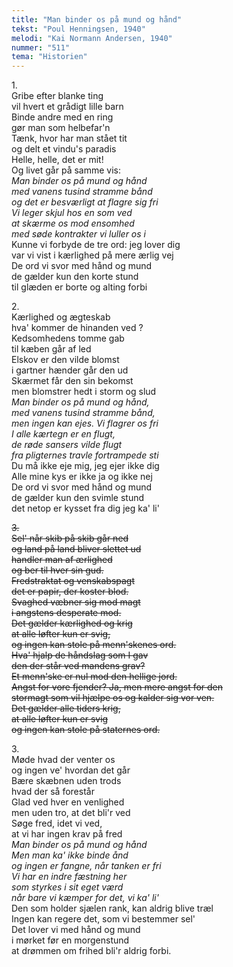 ```yaml
---
title: "Man binder os på mund og hånd"
tekst: "Poul Henningsen, 1940"
melodi: "Kai Normann Andersen, 1940"
nummer: "511"
tema: "Historien"
---
```

1.<br>
Gribe efter blanke ting<br>
vil hvert et grådigt lille barn<br>
Binde andre med en ring<br>
gør man som helbefar'n<br>
Tænk, hvor har man stået tit<br>
og delt et vindu's paradis<br>
Helle, helle, det er mit!<br>
Og livet går på samme vis:<br>
*Man binder os på mund og hånd<br>
med vanens tusind stramme bånd<br>
og det er besværligt at flagre sig fri<br>
Vi leger skjul hos en som ved<br>
at skærme os mod ensomhed<br>
med søde kontrakter vi luller os i<br>*
Kunne vi forbyde de tre ord: jeg lover dig<br>
var vi vist i kærlighed på mere ærlig vej<br>
De ord vi svor med hånd og mund<br>
de gælder kun den korte stund<br>
til glæden er borte og alting forbi<br>

2.<br>
Kærlighed og ægteskab<br>
hva' kommer de hinanden ved ?<br>
Kedsomhedens tomme gab<br>
til kæben går af led<br>
Elskov er den vilde blomst<br>
i gartner hænder går den ud<br>
Skærmet får den sin bekomst<br>
men blomstrer hedt i storm og slud<br>
*Man binder os på mund og hånd,<br>
med vanens tusind stramme bånd,<br>
men ingen kan ejes. Vi flagrer os fri<br>
I alle kærtegn er en flugt,<br>
de røde sansers vilde flugt<br>
fra pligternes travle fortrampede sti<br>*
Du må ikke eje mig, jeg ejer ikke dig<br>
Alle mine kys er ikke ja og ikke nej<br>
De ord vi svor med hånd og mund<br>
de gælder kun den svimle stund<br>
det netop er kysset fra dig jeg ka' li'<br>

~~3.<br>
Sel' når skib på skib går ned<br>
og land på land bliver slettet ud<br>
handler man af ærlighed<br>
og ber til hver sin gud.<br>
Fredstraktat og venskabspagt<br>
det er papir, der koster blod.<br>
Svaghed væbner sig mod magt<br>
i angstens desperate mod.<br>
Det gælder kærlighed og krig<br>
at alle løfter kun er svig,<br>
og ingen kan stole på menn'skenes ord.<br>
Hva' hjalp de håndslag som I gav<br>
den der står ved mandens grav?<br>
Et menn'ske er nul mod den hellige jord.<br>
Angst for vore fjender? Ja, men mere angst for den<br>
stormagt som vil hjælpe os og kalder sig vor ven.<br>
Det gælder alle tiders krig,<br>
at alle løfter kun er svig<br>
og ingen kan stole på staternes ord.<br>~~

3.<br>
Møde hvad der venter os<br>
og ingen ve' hvordan det går<br>
Bære skæbnen uden trods<br>
hvad der så forestår<br>
Glad ved hver en venlighed<br>
men uden tro, at det bli'r ved<br>
Søge fred, idet vi ved,<br>
at vi har ingen krav på fred<br>
*Man binder os på mund og hånd<br>
Men man ka' ikke binde ånd<br>
og ingen er fangne, når tanken er fri<br>
Vi har en indre fæstning her<br>
som styrkes i sit eget værd<br>
når bare vi kæmper for det, vi ka' li'<br>*
Den som holder sjælen rank, kan aldrig blive træl<br>
Ingen kan regere det, som vi bestemmer sel'<br>
Det lover vi med hånd og mund<br>
i mørket før en morgenstund<br>
at drømmen om frihed bli'r aldrig forbi.<br>
